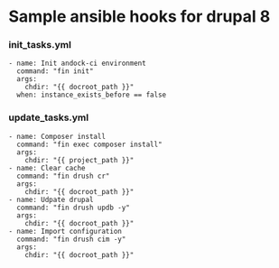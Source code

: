 # Sample ansible hooks for drupal 8 

### init_tasks.yml
```
- name: Init andock-ci environment
  command: "fin init"
  args:
    chdir: "{{ docroot_path }}"
  when: instance_exists_before == false
```

### update_tasks.yml
```
- name: Composer install
  command: "fin exec composer install"
  args:
    chdir: "{{ project_path }}"
- name: Clear cache
  command: "fin drush cr"
  args:
    chdir: "{{ docroot_path }}"
- name: Udpate drupal
  command: "fin drush updb -y"
  args:
    chdir: "{{ docroot_path }}"
- name: Import configuration
  command: "fin drush cim -y"
  args:
    chdir: "{{ docroot_path }}"
```
